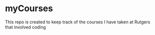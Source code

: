 # myCourses
This repo is created to keep track of the courses I have taken at Rutgers that involved coding
